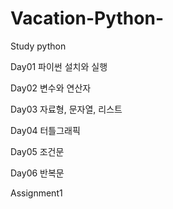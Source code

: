 # Vacation-Python-


Study python

Day01   파이썬 설치와 실행

Day02   변수와 연산자

Day03   자료형, 문자열, 리스트

Day04   터틀그래픽

Day05   조건문

Day06   반복문

Assignment1


